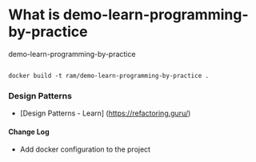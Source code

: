 # What is demo-learn-programming-by-practice
demo-learn-programming-by-practice

```aidl

docker build -t ram/demo-learn-programming-by-practice .
```

### Design Patterns
* [Design Patterns - Learn] (https://refactoring.guru/)
#### Change Log
* Add docker configuration to the project